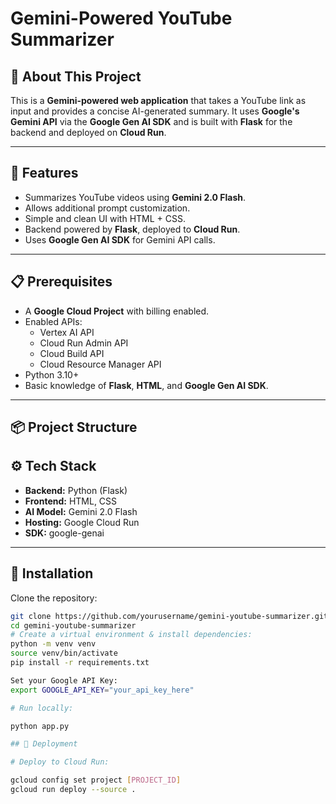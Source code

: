 # Gemini-Powered YouTube Summarizer

## 📖 About This Project
This is a **Gemini-powered web application** that takes a YouTube link as input and provides a concise AI-generated summary. It uses **Google's Gemini API** via the **Google Gen AI SDK** and is built with **Flask** for the backend and deployed on **Cloud Run**.

---
## 🚀 Features
- Summarizes YouTube videos using **Gemini 2.0 Flash**.
- Allows additional prompt customization.
- Simple and clean UI with HTML + CSS.
- Backend powered by **Flask**, deployed to **Cloud Run**.
- Uses **Google Gen AI SDK** for Gemini API calls.

---
## 📋 Prerequisites
- A **Google Cloud Project** with billing enabled.
- Enabled APIs:
  - Vertex AI API
  - Cloud Run Admin API
  - Cloud Build API
  - Cloud Resource Manager API
- Python 3.10+
- Basic knowledge of **Flask**, **HTML**, and **Google Gen AI SDK**.

---

## 📦 Project Structure
## ⚙️ Tech Stack
- **Backend:** Python (Flask)
- **Frontend:** HTML, CSS
- **AI Model:** Gemini 2.0 Flash
- **Hosting:** Google Cloud Run
- **SDK:** google-genai

---

## 📜 Installation
   Clone the repository:
   ```bash
   git clone https://github.com/yourusername/gemini-youtube-summarizer.git
   cd gemini-youtube-summarizer
# Create a virtual environment & install dependencies:
python -m venv venv
source venv/bin/activate
pip install -r requirements.txt

Set your Google API Key:
export GOOGLE_API_KEY="your_api_key_here"

# Run locally:

python app.py

## 🚀 Deployment

# Deploy to Cloud Run:

gcloud config set project [PROJECT_ID]
gcloud run deploy --source .


